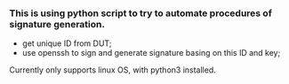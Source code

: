 ### This is using python script to try to automate procedures of signature generation.
- get unique ID from DUT;
- use openssh to sign and generate signature basing on this ID and key;

Currently only supports linux OS, with python3 installed.
